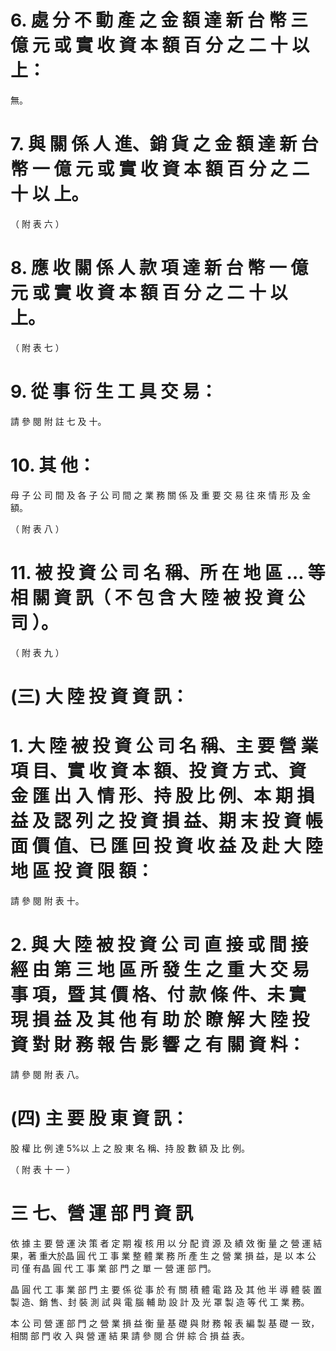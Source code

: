 # 6. 處 分 不 動 產 之 金 額 達 新 台 幣 三 億 元 或 實 收 資 本 額 百 分 之 二 十 以 上：

無。

# 7. 與 關 係 人 進、銷 貨 之 金 額 達 新 台 幣 一 億 元 或 實 收 資 本 額 百 分 之 二 十 以 上。

（ 附 表 六 ）

# 8. 應 收 關 係 人 款 項 達 新 台 幣 一 億 元 或 實 收 資 本 額 百 分 之 二 十 以 上。

（ 附 表 七 ）

# 9. 從 事 衍 生 工 具 交 易：

請 參 閱 附 註 七 及 十。

# 10. 其 他：

母 子 公 司 間 及 各 子 公 司 間 之 業 務 關 係 及 重 要 交 易 往 來 情 形 及 金 額。

（ 附 表 八 ）

# 11. 被 投 資 公 司 名 稱、所 在 地 區 … 等 相 關 資 訊（ 不 包 含 大 陸 被 投 資 公 司 ）。

（ 附 表 九 ）

# (三) 大 陸 投 資 資 訊：

# 1. 大 陸 被 投 資 公 司 名 稱、主 要 營 業 項 目、實 收 資 本 額、投 資 方 式、資 金 匯 出 入 情 形、持 股 比 例、本 期 損 益 及 認 列 之 投 資 損 益、期 末 投 資 帳 面 價 值、已 匯 回 投 資 收 益 及 赴 大 陸 地 區 投 資 限 額：

請 參 閱 附 表 十。

# 2. 與 大 陸 被 投 資 公 司 直 接 或 間 接 經 由 第 三 地 區 所 發 生 之 重 大 交 易 事 項，暨 其 價 格、付 款 條 件、未 實 現 損 益 及 其 他 有 助 於 瞭 解 大 陸 投 資 對 財 務 報 告 影 響 之 有 關 資 料：

請 參 閱 附 表 八。

# (四) 主 要 股 東 資 訊：

股 權 比 例 達 5%以 上 之 股 東 名 稱、持 股 數 額 及 比 例。

（ 附 表 十 一 ）

# 三 七、營 運 部 門 資 訊

依 據 主 要 營 運 決 策 者 定 期 複 核 用 以 分 配 資 源 及 績 效 衡 量 之 營 運 結 果，著 重大於晶 圓 代 工 事 業 整 體 業 務 所 產 生 之 營 業 損 益，是 以 本 公 司 僅 有晶 圓 代 工 事 業 部 門 之 單 一 營 運 部 門。

晶 圓 代 工 事 業 部 門 主 要 係 從 事 於 有 關 積 體 電 路 及 其 他 半 導 體 裝 置 製 造、銷 售、封 裝 測 試 與 電 腦 輔 助 設 計 及 光 罩 製 造 等 代 工 業 務。

本 公 司 營 運 部 門 之 營 業 損 益 衡 量 基 礎 與 財 務 報 表 編 製 基 礎 一 致，相關 部 門 收 入 與 營 運 結 果 請 參 閱 合 併 綜 合 損 益 表。